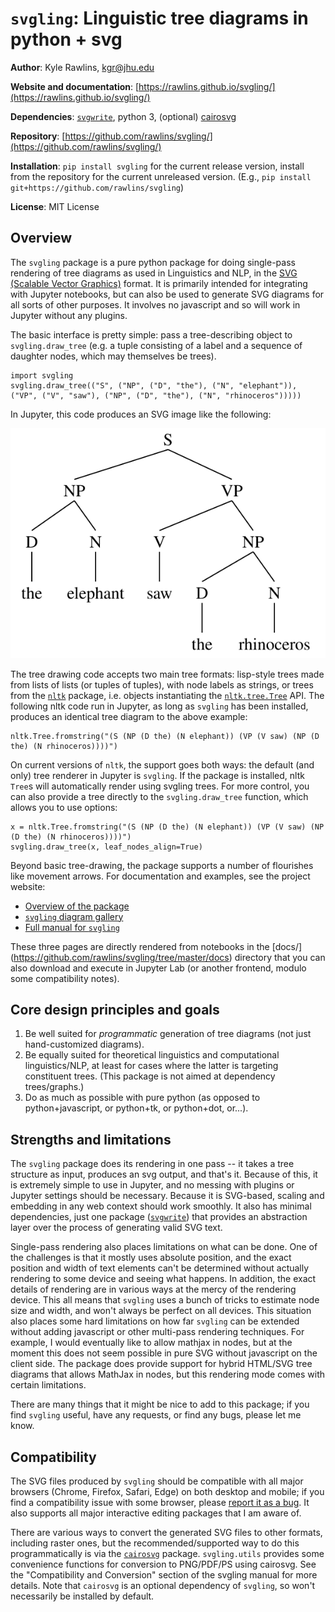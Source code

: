 # `svgling`: Linguistic tree diagrams in python + svg

**Author**: Kyle Rawlins, [kgr@jhu.edu](kgr@jhu.edu)

**Website and documentation**: [https://rawlins.github.io/svgling/](https://rawlins.github.io/svgling/)

**Dependencies**: [`svgwrite`](https://pypi.org/project/svgwrite/), python 3, (optional) [cairosvg](https://cairosvg.org/)

**Repository**: [https://github.com/rawlins/svgling/](https://github.com/rawlins/svgling/)

**Installation**: `pip install svgling` for the current release version, install from the repository for the current unreleased version. (E.g., `pip install git+https://github.com/rawlins/svgling`)

**License**: MIT License

## Overview

The `svgling` package is a pure python package for doing single-pass rendering
of tree diagrams as used in Linguistics and NLP, in the [SVG (Scalable Vector
Graphics)](https://www.w3.org/Graphics/SVG/) format. It is primarily intended
for integrating with Jupyter notebooks, but can also be used to generate SVG
diagrams for all sorts of other purposes. It involves no javascript and so
will work in Jupyter without any plugins.

The basic interface is pretty simple: pass a tree-describing object to
`svgling.draw_tree` (e.g. a tuple consisting of a label and a sequence of
daughter nodes, which may themselves be trees).

    import svgling
    svgling.draw_tree(("S", ("NP", ("D", "the"), ("N", "elephant")), ("VP", ("V", "saw"), ("NP", ("D", "the"), ("N", "rhinoceros")))))

In Jupyter, this code produces an SVG image like the following:

![example sentence](https://raw.githubusercontent.com/rawlins/svgling/master/demotree.svg?sanitize=true)

The tree drawing code accepts two main tree formats: lisp-style trees made from
lists of lists (or tuples of tuples), with node labels as strings, or trees from
the [`nltk`](https://www.nltk.org/) package, i.e. objects instantiating the
[`nltk.tree.Tree`](https://www.nltk.org/_modules/nltk/tree.html) API. The
following nltk code run in Jupyter, as long as `svgling` has been installed,
produces an identical tree diagram to the above example:

    nltk.Tree.fromstring("(S (NP (D the) (N elephant)) (VP (V saw) (NP (D the) (N rhinoceros))))")

On current versions of `nltk`, the support goes both ways: the default (and
only) tree renderer in Jupyter is `svgling`. If the package is installed, nltk
`Tree`s will automatically render using svgling trees. For more control, you can
also provide a tree directly to the `svgling.draw_tree` function, which allows
you to use options:

    x = nltk.Tree.fromstring("(S (NP (D the) (N elephant)) (VP (V saw) (NP (D the) (N rhinoceros))))")
    svgling.draw_tree(x, leaf_nodes_align=True)

Beyond basic tree-drawing, the package supports a number of flourishes like
movement arrows. For documentation and examples, see the project website:

* [Overview of the package](https://rawlins.github.io/svgling/)
* [`svgling` diagram gallery](https://rawlins.github.io/svgling/gallery.html)
* [Full manual for `svgling`](https://rawlins.github.io/svgling/manual.html)

These three pages are directly rendered from notebooks in the [docs/]
(https://github.com/rawlins/svgling/tree/master/docs) directory that you can
also download and execute in Jupyter Lab (or another frontend, modulo some
compatibility notes).

## Core design principles and goals

1. Be well suited for *programmatic* generation of tree diagrams (not just
hand-customized diagrams).
2. Be equally suited for theoretical linguistics and computational
linguistics/NLP, at least for cases where the latter is targeting constituent
trees. (This package is not aimed at dependency trees/graphs.)
3. Do as much as possible with pure python (as opposed to python+javascript, or
python+tk, or python+dot, or...).

## Strengths and limitations

The `svgling` package does its rendering in one pass -- it takes a tree
structure as input, produces an svg output, and that's it. Because of this,
it is extremely simple to use in Jupyter, and no messing with plugins or
Jupyter settings should be necessary. Because it is SVG-based, scaling and
embedding in any web context should work smoothly. It also has minimal
dependencies, just one package
([`svgwrite`](https://github.com/mozman/svgwrite)) that provides an abstraction
layer over the process of generating valid SVG text.

Single-pass rendering also places limitations on what can be done. One of the
challenges is that it mostly uses absolute position, and the exact position
and width of text elements can't be determined without actually rendering to
some device and seeing what happens. In addition, the exact details of
rendering are in various ways at the mercy of the rendering device. This all
means that `svgling` uses a bunch of tricks to estimate node size and width,
and won't always be perfect on all devices. This situation also places some
hard limitations on how far `svgling` can be extended without adding
javascript or other multi-pass rendering techniques. For example, I would
eventually like to allow mathjax in nodes, but at the moment this does not
seem possible in pure SVG without javascript on the client side. The package
does provide support for hybrid HTML/SVG tree diagrams that allows MathJax in
nodes, but this rendering mode comes with certain limitations.

There are many things that it might be nice to add to this package; if you find
`svgling` useful, have any requests, or find any bugs, please let me know.

## Compatibility

The SVG files produced by `svgling` should be compatible with all major browsers
(Chrome, Firefox, Safari, Edge) on both desktop and mobile; if you find a
compatibility issue with some browser, please [report it as a
bug](https://github.com/rawlins/svgling/issues). It also supports all major
interactive editing packages that I am aware of.

There are various ways to convert the generated SVG files to other formats,
including raster ones, but the recommended/supported way to do this
programmatically is via the [`cairosvg`](https://cairosvg.org/) package.
`svgling.utils` provides some convenience functions for conversion to
PNG/PDF/PS using cairosvg. See the "Compatibility and Conversion" section of
the svgling manual for more details. Note that `cairosvg` is an optional
dependency of `svgling`, so won't necessarily be installed by default.
